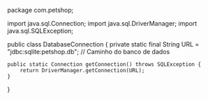 package com.petshop;

import java.sql.Connection;
import java.sql.DriverManager;
import java.sql.SQLException;

public class DatabaseConnection {
    private static final String URL = "jdbc:sqlite:petshop.db"; // Caminho do banco de dados

    public static Connection getConnection() throws SQLException {
        return DriverManager.getConnection(URL);
    }
}
